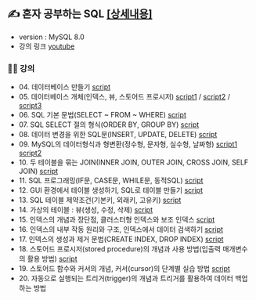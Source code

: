 ## ✍ 혼자 공부하는 SQL [[상세내용]](https://github.com/kbjung/SQL/tree/main/MySQL)
+ version : MySQL 8.0
+ 강의 링크 [youtube](https://youtube.com/playlist?list=PLVsNizTWUw7GCfy5RH27cQL5MeKYnl8Pm)

### 👨‍🏫 강의
+ 04\. 데이터베이스 만들기 [script](https://github.com/kbjung/SQL/blob/main/MySQL/ch04_make_database.sql)
+ 05\. 데이터베이스 개체(인덱스, 뷰, 스토어드 프로시저) [script1](https://github.com/kbjung/SQL/blob/main/MySQL/ch05_database_entity01.sql) / [script2](https://github.com/kbjung/SQL/blob/main/MySQL/ch05_database_entity02.sql) / [script3](https://github.com/kbjung/SQL/blob/main/MySQL/ch05_database_entity03.sql)
+ 06\. SQL 기본 문법(SELECT ~ FROM ~ WHERE) [script](https://github.com/kbjung/SQL/blob/main/MySQL/ch06.sql)
+ 07\. SQL SELECT 절의 형식(ORDER BY, GROUP BY) [script](https://github.com/kbjung/SQL/blob/main/MySQL/ch07.sql)
+ 08\. 데이터 변경을 위한 SQL문(INSERT, UPDATE, DELETE) [script](https://github.com/kbjung/SQL/blob/main/MySQL/ch08.sql)
+ 09\. MySQL의 데이터형식과 형변환(정수형, 문자형, 실수형, 날짜형) [script1](https://github.com/kbjung/SQL/blob/main/MySQL/ch09_01.sql) [script2](https://github.com/kbjung/SQL/blob/main/MySQL/ch09_02.sql)
+ 10\. 두 테이블을 묶는 JOIN(INNER JOIN, OUTER JOIN, CROSS JOIN, SELF JOIN) [script](https://github.com/kbjung/SQL/blob/main/MySQL/ch10.sql)
+ 11\. SQL 프로그래밍(IF문, CASE문, WHILE문, 동적SQL) [script](https://github.com/kbjung/SQL/blob/main/MySQL/ch11.sql)
+ 12\. GUI 환경에서 테이블 생성하기, SQL로 테이블 만들기 [script](https://github.com/kbjung/SQL/blob/main/MySQL/ch12.sql)
+ 13\. SQL 테이블 제약조건(기본키, 외래키, 고유키) [script](https://github.com/kbjung/SQL/blob/main/MySQL/ch13.sql)
+ 14\. 가상의 테이블 : 뷰(생성, 수정, 삭제) [script](https://github.com/kbjung/SQL/blob/main/MySQL/ch14.sql)
+ 15\. 인덱스의 개념과 장단점, 클러스터형 인덱스와 보조 인덱스 [script](https://github.com/kbjung/SQL/blob/main/MySQL/ch15.sql)
+ 16\. 인덱스의 내부 작동 원리와 구조, 인덱스에서 데이터 검색하기 [script](https://github.com/kbjung/SQL/blob/main/MySQL/ch16.sql)
+ 17\. 인덱스의 생성과 제거 문법(CREATE INDEX, DROP INDEX) [script](https://github.com/kbjung/SQL/blob/main/MySQL/ch17.sql)
+ 18\. 스토어드 프로시저(stored procedure)의 개념과 사용 방법(입출력 매개변수의 활용 방법) [script](https://github.com/kbjung/SQL/blob/main/MySQL/ch18.sql)
+ 19\. 스토어드 함수와 커서의 개념, 커서(cursor)의 단계별 실습 방법 [script](https://github.com/kbjung/SQL/blob/main/MySQL/ch19.sql)
+ 20\. 자동으로 실행되는 트리거(trigger)의 개념과 트리거를 활용하여 데이터 백업하는 방법
